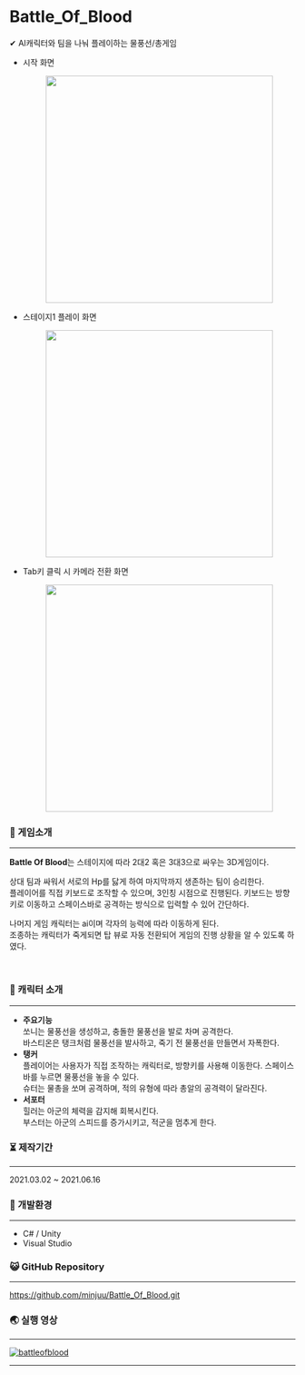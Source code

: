 # Battle_Of_Blood
✔ AI캐릭터와 팀을 나눠 플레이하는 물풍선/총게임

- 시작 화면 
  <p style="text-align: center;">
    <img src="https://user-images.githubusercontent.com/57933061/125446549-0cf67e87-7e2d-4e9b-a967-caed12aa2bb3.png" width="400" float = "center">
  </p>
- 스테이지1 플레이 화면
  <p style="text-align: center;">
    <img src="https://user-images.githubusercontent.com/57933061/125446542-d9519f16-d8bb-4526-90c8-814c750b693d.png" width="400" float = "center">
  </p>
- Tab키 클릭 시 카메라 전환 화면
  <p style="text-align: center;">
    <img src="https://user-images.githubusercontent.com/57933061/125447184-656dace8-07ed-4708-ab80-7684b1042028.png" width="400" float = "center">
  </p>

### 📄 게임소개

------



**Battle Of Blood**는 스테이지에 따라 2대2 혹은 3대3으로 싸우는 3D게임이다.<br>

상대 팀과 싸워서 서로의 Hp를 닳게 하여 마지막까지 생존하는 팀이 승리한다.<br>
플레이어를 직접 키보드로 조작할 수 있으며, 3인칭 시점으로 진행된다. 키보드는 방향키로 이동하고 스페이스바로 공격하는 방식으로 입력할 수 있어 간단하다.<br>

나머지 게임 캐릭터는 ai이며 각자의 능력에 따라 이동하게 된다. <br>
조종하는 캐릭터가 죽게되면 탑 뷰로 자동 전환되어 게임의 진행 상황을 알 수 있도록 하였다. <br>


<br>


### 🌷 캐릭터 소개

------

- **주요기능**<br>쏘니는 물풍선을 생성하고, 충돌한 물풍선을 발로 차며 공격한다.<br>
바스티온은 탱크처럼 물풍선을 발사하고, 죽기 전 물풍선을 만들면서 자폭한다.<br>
- **탱커**<br>플레이어는 사용자가 직접 조작하는 캐릭터로, 방향키를 사용해 이동한다. 스페이스 바를 누르면 물풍선을 놓을 수 있다.
<br>슈터는 물총을 쏘며 공격하며, 적의 유형에 따라 총알의 공격력이 달라진다.<br>
- **서포터**<br>힐러는 아군의 체력을 감지해 회복시킨다.<br>
부스터는 아군의 스피드를 증가시키고, 적군을 멈추게 한다.<br>


### ⏳ 제작기간

------

2021.03.02 ~ 2021.06.16




### 💫 개발환경

------

- C# / Unity
- Visual Studio



### 😺 GitHub Repository

------

https://github.com/minjuu/Battle_Of_Blood.git


### 🌏 실행 영상

------
[![battleofblood](http://img.youtube.com/vi/s6Ne16LMJpI/0.jpg)](https://www.youtube.com/watch?v=s6Ne16LMJpI) 

------


